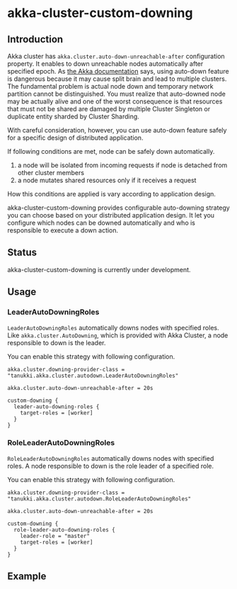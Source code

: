 #  akka-cluster-custom-downing

## Introduction

Akka cluster has `akka.cluster.auto-down-unreachable-after` configuration property.
It enables to down unreachable nodes automatically after specified epoch.
As [the Akka documentation](http://doc.akka.io/docs/akka/current/scala/cluster-usage.html#Automatic_vs__Manual_Downing) says, 
using auto-down feature is dangerous because it may cause split brain and lead to multiple clusters.
The fundamental problem is actual node down and temporary network partition cannot be distinguished.
You must realize that auto-downed node may be actually alive and 
one of the worst consequence is that resources that must not be shared are damaged by multiple Cluster Singleton or duplicate entity sharded by Cluster Sharding.

With careful consideration, however, you can use auto-down feature safely for a specific design of distributed application.

If following conditions are met, node can be safely down automatically.

1. a node will be isolated from incoming requests if node is detached from other cluster members
1. a node mutates shared resources only if it receives a request

How this conditions are applied is vary according to application design.

akka-cluster-custom-downing provides configurable auto-downing strategy you can choose based on your distributed application design.
It let you configure which nodes can be downed automatically and who is responsible to execute a down action.

## Status

akka-cluster-custom-downing is currently under development.

## Usage

### LeaderAutoDowningRoles

`LeaderAutoDowningRoles` automatically downs nodes with specified roles.
Like `akka.cluster.AutoDowning`, which is provided with Akka Cluster, a node responsible to down is the leader.

You can enable this strategy with following configuration.

```
akka.cluster.downing-provider-class = "tanukki.akka.cluster.autodown.LeaderAutoDowningRoles"

akka.cluster.auto-down-unreachable-after = 20s

custom-downing {
  leader-auto-downing-roles {
    target-roles = [worker]
  }
}
```


### RoleLeaderAutoDowningRoles

`RoleLeaderAutoDowningRoles` automatically downs nodes with specified roles.
A node responsible to down is the role leader of a specified role.

You can enable this strategy with following configuration.

```
akka.cluster.downing-provider-class = "tanukki.akka.cluster.autodown.RoleLeaderAutoDowningRoles"

akka.cluster.auto-down-unreachable-after = 20s

custom-downing {
  role-leader-auto-downing-roles {
    leader-role = "master"
    target-roles = [worker]
  }
}
```

## Example